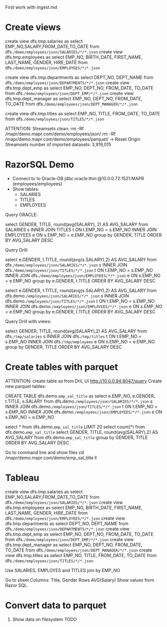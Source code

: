 First work with ingest.md

# Create views

create view dfs.tmp.salaries as select EMP_NO,SALARY,FROM_DATE,TO_DATE from dfs.`/demo/employees/json/SALARIES/*/*.json`
create view dfs.tmp.employees as select EMP_NO, BIRTH_DATE, FIRST_NAME, LAST_NAME, GENDER, HIRE_DATE from dfs.`/demo/employees/json/EMPLOYEES/*/*.json`

create view dfs.tmp.departments as select DEPT_NO, DEPT_NAME from dfs.`/demo/employees/json/DEPARTMENTS/*/*.json`
create view dfs.tmp.dept_emp as select EMP_NO, DEPT_NO, FROM_DATE, TO_DATE from dfs.`/demo/employees/json/DEPT_EMP/*/*.json`
create view dfs.tmp.dept_manager as select EMP_NO, DEPT_NO, FROM_DATE, TO_DATE from dfs.`/demo/employees/json/DEPT_MANAGER/*/*.json`

create view dfs.tmp.titles as select EMP_NO, TITLE, FROM_DATE, TO_DATE from dfs.`/demo/employees/json/TITLES/*/*.json`


ATTENTION:
Streamsets clean:
rm -Rf /mapr/demo.mapr.com/demo/employees/json/
rm -Rf /mapr/demo.mapr.com/demo/employees/parquet/
-> Reset Origin
Streamsets number of imported datasets: 3,919,015

# RazorSQL Demo

- Connect to to Oracle-DB jdbc:oracle:thin:@10.0.0.72:1521:MAPR (employees/employees)
- Show tables:
    - SALARIES
    - TITLES
    - EMPLOYEES

Query ORACLE:

select GENDER, TITLE, round(avg(SALARY), 2) AS AVG_SALARY from SALARIES s
INNER JOIN TITLES t ON t.EMP_NO = s.EMP_NO
INNER JOIN EMPLOYEES e ON s.EMP_NO = e.EMP_NO
group by GENDER, TITLE ORDER BY AVG_SALARY DESC

Query Drill:

select e.GENDER, t.TITLE, round(avg(s.SALARY),2) AS AVG_SALARY from dfs.`/demo/employees/json/SALARIES/*/*.json` s
INNER JOIN dfs.`/demo/employees/json/TITLES/*/*.json` t ON t.EMP_NO = s.EMP_NO
INNER JOIN dfs.`/demo/employees/json/EMPLOYEES/*/*.json` e ON s.EMP_NO = e.EMP_NO
group by e.GENDER, t.TITLE ORDER BY AVG_SALARY DESC

select e.GENDER, t.TITLE, round(avg(s.SALARY),2) AS AVG_SALARY from dfs.demo.`/employees/json/SALARIES/*/*.json` s
INNER JOIN dfs.demo.`/employees/json/TITLES/*/*.json` t ON t.EMP_NO = s.EMP_NO
INNER JOIN dfs.demo.`/employees/json/EMPLOYEES/*/*.json` e ON s.EMP_NO = e.EMP_NO
group by e.GENDER, t.TITLE ORDER BY AVG_SALARY DESC


Query Drill with views:

select GENDER, TITLE, round(avg(SALARY),2) AS AVG_SALARY from dfs.`/tmp/salaries` s
INNER JOIN dfs.`/tmp/titles` t ON t.EMP_NO = s.EMP_NO
INNER JOIN dfs.`/tmp/employees` e ON s.EMP_NO = e.EMP_NO
group by GENDER, TITLE ORDER BY AVG_SALARY DESC

# Create tables with parquet
ATTENTION: create table as from Dril, UI
http://10.0.0.94:8047/query
Create new parquet tables:

CREATE TABLE dfs.demo.`emp_sal_title` as select e.EMP_NO, e.GENDER, t.TITLE, s.SALARY from dfs.demo.`/employees/json/SALARIES/*/*.json` s
INNER JOIN dfs.demo.`/employees/json/TITLES/*/*.json` t ON t.EMP_NO = s.EMP_NO
INNER JOIN dfs.demo.`/employees/json/EMPLOYEES/*/*.json` e ON s.EMP_NO = e.EMP_NO


select * from dfs.demo.`emp_sal_title` LIMIT 20
select count(*) from dfs.demo.`emp_sal_title`
select GENDER, TITLE, round(avg(SALARY),2) AS AVG_SALARY from dfs.demo.`emp_sal_title` group by GENDER, TITLE ORDER BY AVG_SALARY DESC

Go to command line and show files
cd /mapr/demo.mapr.com/demo/emp_sal_title
ll

# Tableau

create view dfs.tmp.salaries as select EMP_NO,SALARY,FROM_DATE,TO_DATE from dfs.`/demo/employees/json/SALARIES/*/*.json`
create view dfs.tmp.employees as select EMP_NO, BIRTH_DATE, FIRST_NAME, LAST_NAME, GENDER, HIRE_DATE from dfs.`/demo/employees/json/EMPLOYEES/*/*.json`
create view dfs.tmp.departments as select DEPT_NO, DEPT_NAME from dfs.`/demo/employees/json/DEPARTMENTS/*/*.json`
create view dfs.tmp.dept_emp as select EMP_NO, DEPT_NO, FROM_DATE, TO_DATE from dfs.`/demo/employees/json/DEPT_EMP/*/*.json`
create view dfs.tmp.dept_manager as select EMP_NO, DEPT_NO, FROM_DATE, TO_DATE from dfs.`/demo/employees/json/DEPT_MANAGER/*/*.json`
create view dfs.tmp.titles as select EMP_NO, TITLE, FROM_DATE, TO_DATE from dfs.`/demo/employees/json/TITLES/*/*.json`

Use SALARIES, EMPLOYES and TITLES join by EMP_NO

Go to sheet
Columns: Title, Gender
Rows AVG(Salary)
Show values from Razor SQL.



# Convert data to parquet

1. Show data on filesystem
TODO